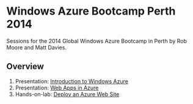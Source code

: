 Windows Azure Bootcamp Perth 2014
=============================

Sessions for the 2014 Global Windows Azure Bootcamp in Perth by Rob Moore and Matt Davies.

Overview
--------

1. Presentation: [Introduction to Windows Azure](1_Introduction/Introduction.pptx)
2. Presentation: [Web Apps in Azure](2_WebApps/WebApps.pptx)
3. Hands-on-lab: [Deploy an Azure Web Site](3_DeployWebSite/README.md)
